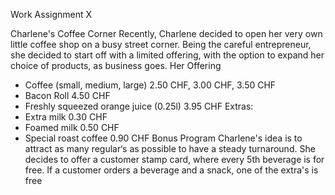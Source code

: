 Work Assignment X

Charlene's Coffee Corner
Recently, Charlene decided to open her very own little coffee shop on a busy street corner.
Being the careful entrepreneur, she decided to start off with a limited offering, with the option to expand her choice of products, as
business goes.
Her Offering
- Coffee (small, medium, large) 2.50 CHF, 3.00 CHF, 3.50 CHF
- Bacon Roll 4.50 CHF
- Freshly squeezed orange juice (0.25l) 3.95 CHF
Extras:
- Extra milk 0.30 CHF
- Foamed milk 0.50 CHF
- Special roast coffee 0.90 CHF
Bonus Program
Charlene's idea is to attract as many regular‘s as possible to have a steady turnaround.
She decides to offer a customer stamp card, where every 5th beverage is for free.
If a customer orders a beverage and a snack, one of the extra's is free
